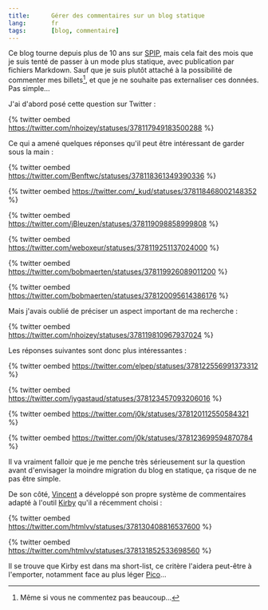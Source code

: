 ```yaml
---
title:      Gérer des commentaires sur un blog statique
lang:       fr
tags:       [blog, commentaire]
---
```


Ce blog tourne depuis plus de 10 ans sur [SPIP](http://www.spip.net/), mais cela fait des mois que je suis tenté de passer à un mode plus statique, avec publication par fichiers Markdown. Sauf que je suis plutôt attaché à la possibilité de commenter mes billets[^1], et que je ne souhaite pas externaliser ces données. Pas simple…

[^1]: Même si vous ne commentez pas beaucoup…

J'ai d'abord posé cette question sur Twitter :

{% twitter oembed https://twitter.com/nhoizey/statuses/378117949183500288 %}

Ce qui a amené quelques réponses qu'il peut être intéressant de garder sous la main :

{% twitter oembed https://twitter.com/Benftwc/statuses/378118361349390336 %}

{% twitter oembed https://twitter.com/_kud/statuses/378118468002148352 %}

{% twitter oembed https://twitter.com/jBleuzen/statuses/378119098858999808 %}

{% twitter oembed https://twitter.com/weboxeur/statuses/378119251137024000 %}

{% twitter oembed https://twitter.com/bobmaerten/statuses/378119926089011200 %}

{% twitter oembed https://twitter.com/bobmaerten/statuses/378120095614386176 %}

Mais j'avais oublié de préciser un aspect important de ma recherche :

{% twitter oembed https://twitter.com/nhoizey/statuses/378119810967937024 %}

Les réponses suivantes sont donc plus intéressantes :

{% twitter oembed https://twitter.com/elpep/statuses/378122556991373312 %}

{% twitter oembed https://twitter.com/jygastaud/statuses/378123457093206016 %}

{% twitter oembed https://twitter.com/j0k/statuses/378120112550584321 %}

{% twitter oembed https://twitter.com/j0k/statuses/378123699594870784 %}

Il va vraiment falloir que je me penche très sérieusement sur la question avant d'envisager la moindre migration du blog en statique, ça risque de ne pas être simple.

De son côté, [Vincent](http://twitter.com/htmlvv) a développé son propre système de commentaires adapté à l'outil [Kirby](http://getkirby.com/) qu'il a récemment choisi :

{% twitter oembed https://twitter.com/htmlvv/statuses/378130408816537600 %}

{% twitter oembed https://twitter.com/htmlvv/statuses/378131852533698560 %}

Il se trouve que Kirby est dans ma short-list, ce critère l'aidera peut-être à l'emporter, notamment face au plus léger [Pico](http://pico.dev7studios.com/)…
